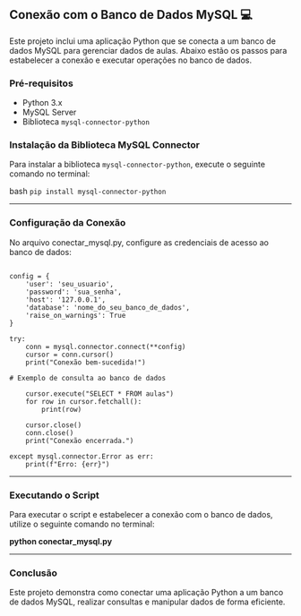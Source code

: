 ## Conexão com o Banco de Dados MySQL 💻

Este projeto inclui uma aplicação Python que se conecta a um banco de dados MySQL para gerenciar dados de aulas. Abaixo estão os passos para estabelecer a conexão e executar operações no banco de dados.

### Pré-requisitos

- Python 3.x
- MySQL Server
- Biblioteca `mysql-connector-python`

### Instalação da Biblioteca MySQL Connector

Para instalar a biblioteca `mysql-connector-python`, execute o seguinte comando no terminal:

bash
``pip install mysql-connector-python``

---

### Configuração da Conexão

No arquivo conectar_mysql.py, configure as credenciais de acesso ao banco de dados:

````import mysql.connector

config = {
    'user': 'seu_usuario',
    'password': 'sua_senha',
    'host': '127.0.0.1',
    'database': 'nome_do_seu_banco_de_dados',
    'raise_on_warnings': True
}

try:
    conn = mysql.connector.connect(**config)
    cursor = conn.cursor()
    print("Conexão bem-sucedida!")

# Exemplo de consulta ao banco de dados

    cursor.execute("SELECT * FROM aulas")
    for row in cursor.fetchall():
        print(row)

    cursor.close()
    conn.close()
    print("Conexão encerrada.")

except mysql.connector.Error as err:
    print(f"Erro: {err}")
````

---

### Executando o Script

Para executar o script e estabelecer a conexão com o banco de dados, utilize o seguinte comando no terminal:

**python conectar_mysql.py**

---

### Conclusão

Este projeto demonstra como conectar uma aplicação Python a um banco de dados MySQL, realizar consultas e manipular dados de forma eficiente.


